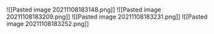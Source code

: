 ![[Pasted image 20211108183148.png]]
![[Pasted image 20211108183209.png]]
![[Pasted image 20211108183231.png]]
![[Pasted image 20211108183252.png]]